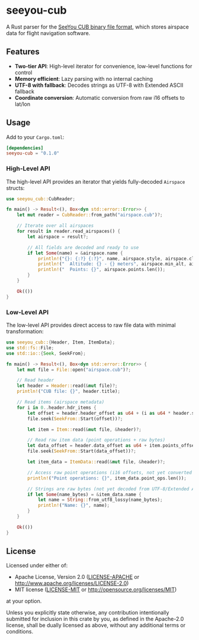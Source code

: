 # seeyou-cub

A Rust parser for the [SeeYou CUB binary file format](docs/CUB_file_format.md),
which stores airspace data for flight navigation software.

## Features

- **Two-tier API**: High-level iterator for convenience, low-level functions for control
- **Memory efficient**: Lazy parsing with no internal caching
- **UTF-8 with fallback**: Decodes strings as UTF-8 with Extended ASCII fallback
- **Coordinate conversion**: Automatic conversion from raw i16 offsets to lat/lon

## Usage

Add to your `Cargo.toml`:

```toml
[dependencies]
seeyou-cub = "0.1.0"
```

### High-Level API

The high-level API provides an iterator that yields fully-decoded `Airspace` structs:

```rust
use seeyou_cub::CubReader;

fn main() -> Result<(), Box<dyn std::error::Error>> {
    let mut reader = CubReader::from_path("airspace.cub")?;

    // Iterate over all airspaces
    for result in reader.read_airspaces() {
        let airspace = result?;

        // All fields are decoded and ready to use
        if let Some(name) = &airspace.name {
            println!("{}: {:?} {:?}", name, airspace.style, airspace.class);
            println!("  Altitude: {} - {} meters", airspace.min_alt, airspace.max_alt);
            println!("  Points: {}", airspace.points.len());
        }
    }

    Ok(())
}
```

### Low-Level API

The low-level API provides direct access to raw file data with minimal transformation:

```rust
use seeyou_cub::{Header, Item, ItemData};
use std::fs::File;
use std::io::{Seek, SeekFrom};

fn main() -> Result<(), Box<dyn std::error::Error>> {
    let mut file = File::open("airspace.cub")?;

    // Read header
    let header = Header::read(&mut file)?;
    println!("CUB file: {}", header.title);

    // Read items (airspace metadata)
    for i in 0..header.hdr_items {
        let offset = header.header_offset as u64 + (i as u64 * header.size_of_item as u64);
        file.seek(SeekFrom::Start(offset))?;

        let item = Item::read(&mut file, &header)?;

        // Read raw item data (point operations + raw bytes)
        let data_offset = header.data_offset as u64 + item.points_offset as u64;
        file.seek(SeekFrom::Start(data_offset))?;

        let item_data = ItemData::read(&mut file, &header)?;

        // Access raw point operations (i16 offsets, not yet converted to lat/lon)
        println!("Point operations: {}", item_data.point_ops.len());

        // Strings are raw bytes (not yet decoded from UTF-8/Extended ASCII)
        if let Some(name_bytes) = &item_data.name {
            let name = String::from_utf8_lossy(name_bytes);
            println!("Name: {}", name);
        }
    }

    Ok(())
}
```

## License

Licensed under either of:

- Apache License, Version 2.0 ([LICENSE-APACHE](LICENSE-APACHE) or <http://www.apache.org/licenses/LICENSE-2.0>)
- MIT license ([LICENSE-MIT](LICENSE-MIT) or <http://opensource.org/licenses/MIT>)

at your option.

Unless you explicitly state otherwise, any contribution intentionally submitted
for inclusion in this crate by you, as defined in the Apache-2.0 license, shall
be dually licensed as above, without any additional terms or conditions.
